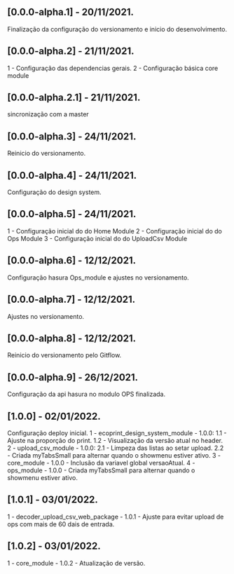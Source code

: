 ## [0.0.0-alpha.1] - 20/11/2021.
Finalização da configuração do versionamento e inicio do desenvolvimento.

## [0.0.0-alpha.2] - 21/11/2021.
1 - Configuração das dependencias gerais.
2 - Configuração básica core module

## [0.0.0-alpha.2.1] - 21/11/2021.
sincronização com a master

## [0.0.0-alpha.3] - 24/11/2021.
Reinicio do versionamento.

## [0.0.0-alpha.4] - 24/11/2021.
Configuração do design system.

## [0.0.0-alpha.5] - 24/11/2021.
1 - Configuração inicial do do Home Module
2 - Configuração inicial do do Ops Module
3 - Configuração inicial do do UploadCsv Module

## [0.0.0-alpha.6] - 12/12/2021.
Configuração hasura Ops_module e ajustes no versionamento.

## [0.0.0-alpha.7] - 12/12/2021.
Ajustes no versionamento.

## [0.0.0-alpha.8] - 12/12/2021.
Reinicio do versionamento pelo Gitflow.

## [0.0.0-alpha.9] - 26/12/2021.
Configuração da api hasura no modulo OPS finalizada.

## [1.0.0] - 02/01/2022.
Configuração deploy inicial.
1 - ecoprint_design_system_module - 1.0.0:
    1.1 - Ajuste na proporção do print.
    1.2 - Visualização da versão atual no header.
2 - upload_csv_module - 1.0.0:
    2.1 - Limpeza das listas ao setar upload.
    2.2 - Criada myTabsSmall para alternar quando o showmenu estiver ativo.
3 - core_module - 1.0.0 - Inclusão da variavel global versaoAtual.
4 - ops_module - 1.0.0 - Criada myTabsSmall para alternar quando o showmenu estiver ativo.

## [1.0.1] - 03/01/2022.
1 - decoder_upload_csv_web_package - 1.0.1 - Ajuste para evitar upload de ops com mais de 60 dais de entrada.

## [1.0.2] - 03/01/2022.
1 - core_module - 1.0.2 - Atualização de versão.